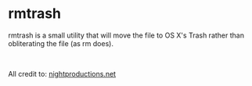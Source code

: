 rmtrash
=======

rmtrash is a small utility that will move the file to OS X's Trash rather than
obliterating the file (as rm does).

 

All credit to: [nightproductions.net][1]

[1]: http://www.nightproductions.net/cli.htm
